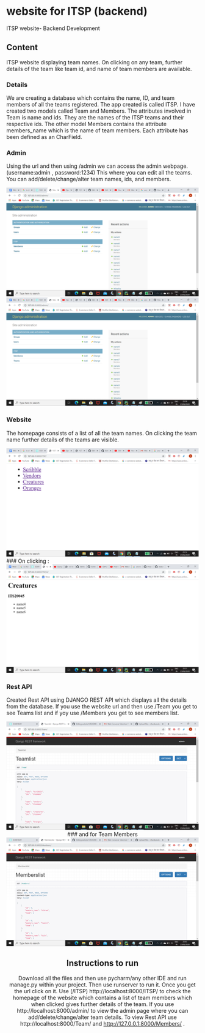 # website for ITSP (backend)
ITSP website- Backend Development 

## Content
ITSP website displaying team names. On clicking on any team, further details of the team like team id, and name of team members are available.

### Details
We are creating a database which contains the name, ID, and team members of all the teams registered. The app created is called ITSP. I have created two models called Team and Members. The attributes involved in Team is name and ids. They are the names of the ITSP teams and their respective ids. The other model Members contains the attribute members_name which is the name of team members. Each attribute has been defined as an CharField.

### Admin
Using the url and then using /admin we can access the admin webpage. (username:admin , password:1234) This where you can edit all the teams. You can add/delete/change/alter team names, ids, and members. 
<center> <img src="https://github.com/niharikamaheshwary/website1/blob/master/website1/admins.png"></center>
<center><img src="https://github.com/niharikamaheshwary/website1/blob/master/website1/djangoadminteam.png"></center>

### Website
The homepage consists of a list of all the team names. On clicking the team name further details of the teams are visible.
<center> <img src="https://github.com/niharikamaheshwary/website1/blob/master/website1/hompage.png"></center>
### On clicking :
<center> <img src="https://github.com/niharikamaheshwary/website1/blob/master/website1/click.png"></center>

### Rest API
 Created Rest API using DJANGO REST API which displays all the details from the database. If you use the website url and then use /Team you get to see Teams list and if yoy use /Members you get to see members list.
 <center><img src="https://github.com/niharikamaheshwary/website1/blob/master/website1/teamlist.png"><center>
 ### and for Team Members 
 <center><img src="https://github.com/niharikamaheshwary/website1/blob/master/website1/memberslist.png"><center>
 
 ## Instructions to run
 Download all the files and then use pycharm/any other IDE and run manage.py within your project. Then use runserver to run it. Once you get the url click on it. Use (/ITSP) http://localhost:8000/ITSP/ to check the homepage of the website which contains a list of team members which when clicked gives further details of the team. If you use http://localhost:8000/admin/ to view the admin page where you can add/delete/change/alter team details. To view Rest API use http://localhost:8000/Team/ and http://127.0.0.1:8000/Members/ .



